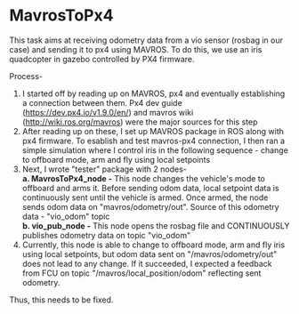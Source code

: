 # MavrosToPx4
This task aims at receiving odometry data from a vio sensor (rosbag in our case) and sending it to px4 using MAVROS. To do this, we use an iris quadcopter in gazebo controlled by PX4 firmware. 

Process-
1. I started off by reading up on MAVROS, px4 and eventually establishing a connection between them. Px4 dev guide (https://dev.px4.io/v1.9.0/en/) and mavros wiki (http://wiki.ros.org/mavros) were the major sources for this step
2. After reading up on these, I set up MAVROS package in ROS along with px4 firmware. To esablish and test mavros-px4 connection, I then ran a simple simulation where I control iris in the following sequence - change to offboard mode, arm and fly using local setpoints  
3. Next, I wrote "tester" package with 2 nodes-  
   **a. MavrosToPx4_node -** This node changes the vehicle's mode to offboard and arms it. Before sending odom data, local setpoint data is continuously sent until the vehicle is armed. Once armed, the node sends odom data on "mavros/odometry/out". Source of this odometry data - "vio_odom" topic   
   **b. vio_pub_node -** This node opens the rosbag file and CONTINUOUSLY publishes odometry data on topic "vio_odom"  
4. Currently, this node is able to change to offboard mode, arm and fly iris using local setpoints, but odom data sent on "/mavros/odometry/out" does not lead to any change. If it succeeded, I expected a feedback from FCU on topic "/mavros/local_position/odom" reflecting sent odometry.  

Thus, this needs to be fixed.
